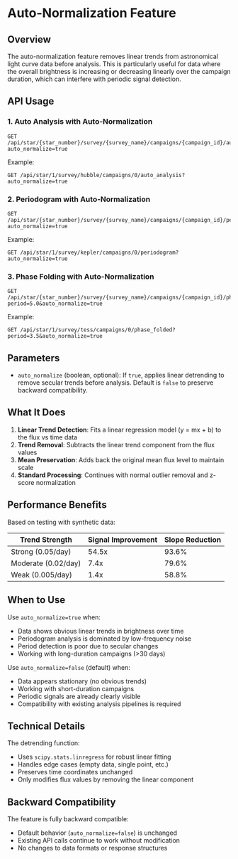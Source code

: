 # Auto-Normalization Feature

## Overview

The auto-normalization feature removes linear trends from astronomical light curve data before analysis. This is particularly useful for data where the overall brightness is increasing or decreasing linearly over the campaign duration, which can interfere with periodic signal detection.

## API Usage

### 1. Auto Analysis with Auto-Normalization

```http
GET /api/star/{star_number}/survey/{survey_name}/campaigns/{campaign_id}/auto_analysis?auto_normalize=true
```

Example:
```http
GET /api/star/1/survey/hubble/campaigns/0/auto_analysis?auto_normalize=true
```

### 2. Periodogram with Auto-Normalization

```http
GET /api/star/{star_number}/survey/{survey_name}/campaigns/{campaign_id}/periodogram?auto_normalize=true
```

Example:
```http
GET /api/star/1/survey/kepler/campaigns/0/periodogram?auto_normalize=true
```

### 3. Phase Folding with Auto-Normalization

```http
GET /api/star/{star_number}/survey/{survey_name}/campaigns/{campaign_id}/phase_folded?period=5.0&auto_normalize=true
```

Example:
```http
GET /api/star/1/survey/tess/campaigns/0/phase_folded?period=3.5&auto_normalize=true
```

## Parameters

- `auto_normalize` (boolean, optional): If `true`, applies linear detrending to remove secular trends before analysis. Default is `false` to preserve backward compatibility.

## What It Does

1. **Linear Trend Detection**: Fits a linear regression model (y = mx + b) to the flux vs time data
2. **Trend Removal**: Subtracts the linear trend component from the flux values
3. **Mean Preservation**: Adds back the original mean flux level to maintain scale
4. **Standard Processing**: Continues with normal outlier removal and z-score normalization

## Performance Benefits

Based on testing with synthetic data:

| Trend Strength | Signal Improvement | Slope Reduction |
|----------------|-------------------|-----------------|
| Strong (0.05/day) | 54.5x | 93.6% |
| Moderate (0.02/day) | 7.4x | 79.6% |
| Weak (0.005/day) | 1.4x | 58.8% |

## When to Use

Use `auto_normalize=true` when:
- Data shows obvious linear trends in brightness over time
- Periodogram analysis is dominated by low-frequency noise
- Period detection is poor due to secular changes
- Working with long-duration campaigns (>30 days)

Use `auto_normalize=false` (default) when:
- Data appears stationary (no obvious trends)
- Working with short-duration campaigns
- Periodic signals are already clearly visible
- Compatibility with existing analysis pipelines is required

## Technical Details

The detrending function:
- Uses `scipy.stats.linregress` for robust linear fitting
- Handles edge cases (empty data, single point, etc.)
- Preserves time coordinates unchanged
- Only modifies flux values by removing the linear component

## Backward Compatibility

The feature is fully backward compatible:
- Default behavior (`auto_normalize=false`) is unchanged
- Existing API calls continue to work without modification
- No changes to data formats or response structures